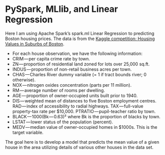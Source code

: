 # PySpark, MLlib, and Linear Regression

Here I am using Apache Spark’s spark.ml Linear Regression to predicting Boston housing prices. 
The data is from the [Kaggle competition: Housing Values in Suburbs of Boston](https://www.kaggle.com/c/boston-housing/data). 

* For each house observation, we have the following information:
* CRIM — per capita crime rate by town.
* ZN — proportion of residential land zoned for lots over 25,000 sq.ft.
* INDUS — proportion of non-retail business acres per town.
* CHAS — Charles River dummy variable (= 1 if tract bounds river; 0 otherwise).
* NOX — nitrogen oxides concentration (parts per 11 million).  
* RM — average number of rooms per dwelling.  
* AGE — proportion of owner-occupied units built prior to 1940.  
* DIS — weighted mean of distances to five Boston employment centres.  RAD — index of accessibility to radial highways.  TAX — full-value property-tax rate per $10,000.  PTRATIO — pupil-teacher ratio by town.  
* BLACK — 1000(Bk — 0.63)² where Bk is the proportion of blacks by town.
* LSTAT — lower status of the population (percent).
* MEDV — median value of owner-occupied homes in $1000s. This is the target variable.

The goal here is to develop a model that predicts the mean value of a given house in the area utilizing details of various other houses in the data set.